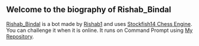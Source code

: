 ## Welcome to the biography of Rishab_Bindal

[Rishab_Bindal](https://lichess.org/@/Rishab_Bindal) is a bot made by [Rishab1](https://lichess.org/@/Rishab1) and uses [Stockfish14 Chess Engine](https://stockfishchess.org/blog/2021/stockfish-14).
You can challenge it when it is online.
It runs on Command Prompt using [My Repository](https://github.com/RishabBindal/Lichess-bot-master).
